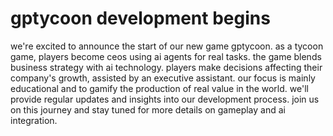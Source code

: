 # gptycoon development begins

we're excited to announce the start of our new game gptycoon. as a tycoon game, players become ceos using ai agents for real tasks. the game blends business strategy with ai technology. players make decisions affecting their company's growth, assisted by an executive assistant. our focus is mainly educational and to gamify the production of real value in the world. we'll provide regular updates and insights into our development process. join us on this journey and stay tuned for more details on gameplay and ai integration.
